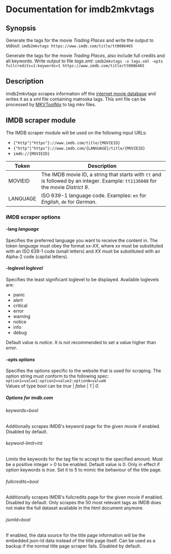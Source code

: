 # Documentation for imdb2mkvtags

## Synopsis

Generate the tags for the movie *Trading Places* and write the output to stdout: `imdb2mkvtags https://www.imdb.com/title/tt0086465`

Generate the tags for the movie *Trading Places*, also include full credits and all keywords. Write output to file *tags.xml*: `imdb2mkvtags -o tags.xml -opts fullcredits=1:keywords=1 https://www.imdb.com/title/tt0086465`

## Description

imdb2mkvtags scrapes information off the [internet movie database](<https://www.imdb.com/>) and writes it as a xml file containing matroska tags. This xml file can be processed by [MKVToolNix](<https://mkvtoolnix.download/>)	to tag mkv files.

## IMDB scraper module

The IMDB scraper module will be used on the following input URLs:

- `{"http"|"https"}://www.imdb.com/title/{MOVIEID}`
- `{"http"|"https"}://www.imdb.com/{LANGUAGE}/title/{MOVIEID}`
- `imdb://{MOVIEID}`

| Token    | Description |
| -------- | ------- |
| MOVIEID  | The IMDB movie ID, a string that starts with `tt` and is followed by an integer. Example: `tt1136608` for the movie *District 9*. |
| LANGUAGE | ISO 639-1 language code. Examples: `en` for *English*, `de` for *German*. |

### IMDB scraper options

#### \-lang *language*

Specifies the preferred language you want to receive the content in. The token *language* must obey the format	*xx-XX*, where *xx* must be substituted with an ISO 639-1 code (small letters) and *XX* must be substituted	with an Alpha-2 code (capital letters).

#### \-loglevel *loglevel*

Specifies the least significant loglevel to be displayed. Available loglevels are:

- panic
- alert
- critical
- error
- warning
- notice
- info
- debug

Default value is *notice*. It is not recommended to set a value higher than *error*.

#### \-opts *options*

Specifies the options specific to the website that is used for scraping. The option string must conform to the following spec: `option1=value1:option2=value2:optionN=valueN`  
Values of type *bool* can be *true* | *false* | *1* | *0*.

##### Options for imdb.com

###### keywords=*bool*

Additionally scrapes IMDB's keyword page for the given movie if enabled. Disabled by default.

###### keyword-limit=*int*

Limits the keywords for the tag file to accept to the specified amount. Must be a positive integer > 0 to be enabled. Default value is 0.
Only in effect if option keywords is *true*. Set it to 5 to mimic the behaviour of the title page.

###### fullcredits=*bool*

Additionally scrapes IMDB's fullcredits page for the given movie if enabled. Disabled by default. Only scrapes the 50 most relevant tags as IMDB does not make the full dataset available in the html document anymore.

###### jsonld=*bool*

If enabled, the data source for the title page information will be the embedded json-ld data instead of the title page itself.	Can be used as a backup if the normal title page scraper fails. Disabled by default.

